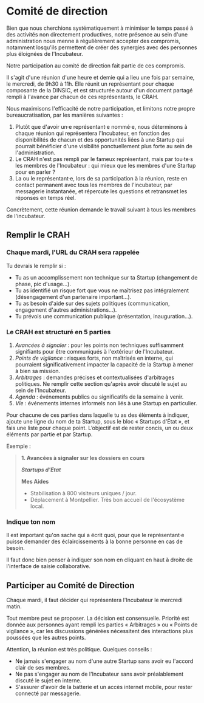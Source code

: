 Comité de direction
===================

Bien que nous cherchions systématiquement à minimiser le temps passé à des activités non directement productives, notre présence au sein d'une administration nous menne à régulièrement accepter des compromis, notamment losqu'ils permettent de créer des synergies avec des personnes plus éloignées de l'Incubateur.

Notre participation au comité de direction fait partie de ces compromis.

Il s'agit d'une réunion d'une heure et demie qui a lieu une fois par semaine, le mercredi, de 9h30 à 11h. Elle réunit un représentant pour chaque composante de la DINSIC, et est structurée autour d'un document partagé rempli à l'avance par chacun de ces représentants, le CRAH.

Nous maximisons l'efficacité de notre participation, et limitons notre propre bureaucratisation, par les manières suivantes :

1. Plutôt que d'avoir un·e représentant·e nommé·e, nous déterminons à chaque réunion qui représentera l'Incubateur, en fonction des disponibilités de chacun et des opportunités liées à une Startup qui pourrait bénéficier d'une visibilité ponctuellement plus forte au sein de l'administration.
2. Le CRAH n'est pas rempli par le fameux représentant, mais par tou·te·s les membres de l'Incubateur : qui mieux que les membres d'une Startup pour en parler ?
3. La ou le représentant·e, lors de sa participation à la réunion, reste en contact permanent avec tous les membres de l'incubateur, par messagerie instantanée, et répercute les questions et retransmet les réponses en temps réel.

Concrètement, cette réunion demande le travail suivant à tous les membres de l'incubateur.


## Remplir le CRAH

### Chaque mardi, l'URL du CRAH sera rappelée

Tu devrais le remplir si :

- Tu as un accomplissement non technique sur ta Startup (changement de phase, pic d'usage…).
- Tu as identifié un risque fort que vous ne maîtrisez pas intégralement (désengagement d'un partenaire important…).
- Tu as besoin d'aide sur des sujets politiques (communication, engagement d'autres administrations…).
- Tu prévois une communication publique (présentation, inauguration…).

### Le CRAH est structuré en 5 parties

1. _Avancées à signaler_ : pour les points non techniques suffisamment signifiants pour être communiqués à l'extérieur de l'Incubateur.
2. _Points de vigilance_ : risques forts, non maîtrisés en interne, qui pourraient significativement impacter la capacité de la Startup à mener à bien sa mission.
3. _Arbitrages_ : demandes précises et contextualisées d'arbitrages politiques. Ne remplir cette section qu'après avoir discuté le sujet au sein de l'Incubateur.
4. _Agenda_ : événements publics ou significatifs de la semaine à venir.
5. _Vie_ : événements internes informels non liés à une Startup en particulier.

Pour chacune de ces parties dans laquelle tu as des éléments à indiquer, ajoute une ligne du nom de ta Startup, sous le bloc « Startups d'État », et fais une liste pour chaque point. L’objectif est de rester concis, un ou deux éléments par partie et par Startup.

Exemple :

> **1. Avancées à signaler sur les dossiers en cours**
>
> **_Startups d'Etat_**
>
> **Mes Aides**
> - Stabilisation à 800 visiteurs uniques / jour.
> - Déplacement à Montpellier. Très bon accueil de l'écosystème local.

### Indique ton nom

Il est important qu'on sache qui a écrit quoi, pour que le représentant·e puisse demander des éclaircissements à la bonne personne en cas de besoin.

Il faut donc bien penser à indiquer son nom en cliquant en haut à droite de l'interface de saisie collaborative.


## Participer au Comité de Direction

Chaque mardi, il faut décider qui représentera l'Incubateur le mercredi matin.

Tout membre peut se proposer. La décision est consensuelle. Priorité est donnée aux personnes ayant rempli les parties « Arbitrages » ou « Points de vigilance », car les discussions générées nécessitent des interactions plus poussées que les autres points.

Attention, la réunion est très politique. Quelques conseils :

- Ne jamais s'engager au nom d'une autre Startup sans avoir eu l'accord clair de ses membres.
- Ne pas s'engager au nom de l'Incubateur sans avoir préalablement discuté le sujet en interne.
- S'assurer d'avoir de la batterie et un accès internet mobile, pour rester connecté par messagerie.
